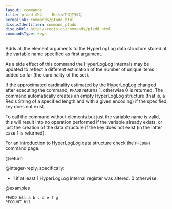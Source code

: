 ```yaml
---
layout: commands
title: pfadd 命令 -- Redis中文资料站
permalink: commands/pfadd.html
disqusIdentifier: command_pfadd
disqusUrl: http://redis.cn/commands/pfadd.html
commandsType: keys
---
```


Adds all the element arguments to the HyperLogLog data structure stored at the variable name specified as first argument.

As a side effect of this command the HyperLogLog internals may be updated to reflect a different estimation of the number of unique items added so far (the cardinality of the set).

If the approximated cardinality estimated by the HyperLogLog changed after executing the command, `PFADD` returns 1, otherwise 0 is returned. The command automatically creates an empty HyperLogLog structure (that is, a Redis String of a specified length and with a given encoding) if the specified key does not exist.

To call the command without elements but just the variable name is valid, this will result into no operation performed if the variable already exists, or just the creation of the data structure if the key does not exist (in the latter case 1 is returned).

For an introduction to HyperLogLog data structure check the `PFCOUNT` command page.

@return

@integer-reply, specifically:

* 1 if at least 1 HyperLogLog internal register was altered. 0 otherwise.

@examples

```cli
PFADD hll a b c d e f g
PFCOUNT hll
```
